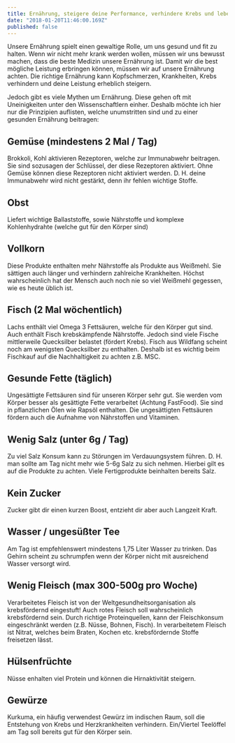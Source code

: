 ```yaml
---
title: Ernährung, steigere deine Performance, verhindere Krebs und lebe gesund!
date: "2018-01-20T11:46:00.169Z"
published: false
---
```

Unsere Ernährung spielt einen gewaltige Rolle, um uns gesund und fit zu halten. Wenn wir nicht mehr krank werden wollen, müssen wir uns bewusst machen, dass die beste Medizin unsere Ernährung ist. Damit wir die best mögliche Leistung erbringen können, müssen wir auf unsere Ernährung achten. Die richtige Ernährung kann Kopfschmerzen, Krankheiten, Krebs verhindern und deine Leistung erheblich steigern.

Jedoch gibt es viele Mythen um Ernährung. Diese gehen oft mit Uneinigkeiten unter den Wissenschaftlern einher.
Deshalb möchte ich hier nur die Prinzipien auflisten, welche unumstritten sind und zu einer gesunden Ernährung beitragen:

## Gemüse (mindestens 2 Mal / Tag)
Brokkoli, Kohl aktivieren Rezeptoren, welche zur Immunabwehr beitragen. Sie sind sozusagen der Schlüssel, der diese Rezeptoren aktiviert. Ohne Gemüse können diese Rezeptoren nicht aktiviert werden. D. H. deine Immunabwehr wird nicht gestärkt, denn ihr fehlen wichtige Stoffe.

## Obst
Liefert wichtige Ballaststoffe, sowie Nährstoffe und komplexe Kohlenhydrahte (welche gut für den Körper sind)

## Vollkorn
Diese Produkte enthalten mehr Nährstoffe als Produkte aus Weißmehl. Sie sättigen auch länger und verhindern zahlreiche Krankheiten. Höchst wahrscheinlich hat der Mensch auch noch nie so viel Weißmehl gegessen, wie es heute üblich ist.

## Fisch (2 Mal wöchentlich)
Lachs enthält viel Omega 3 Fettsäuren, welche für den Körper gut sind. Auch enthält Fisch krebskämpfende Nährstoffe. Jedoch sind viele Fische mittlerweile Quecksilber belastet (fördert Krebs). Fisch aus Wildfang scheint noch am wenigsten Quecksilber zu enthalten. Deshalb ist es wichtig beim Fischkauf auf die Nachhaltigkeit zu achten z.B. MSC.

## Gesunde Fette (täglich)
Ungesättigte Fettsäuren sind für unseren Körper sehr gut. Sie werden vom Körper besser als gesättigte Fette verarbeitet (Achtung FastFood). Sie sind in pflanzlichen Ölen wie Rapsöl enthalten. Die ungesättigten Fettsäuren fördern auch die Aufnahme von Nährstoffen und Vitaminen.

## Wenig Salz (unter 6g / Tag)
Zu viel Salz Konsum kann zu Störungen im Verdauungsystem führen. D. H. man sollte am Tag nicht mehr wie 5-6g Salz zu sich nehmen. Hierbei gilt es auf die Produkte zu achten. Viele Fertigprodukte beinhalten bereits Salz.

## Kein Zucker
Zucker gibt dir einen kurzen Boost, entzieht dir aber auch Langzeit Kraft.

## Wasser / ungesüßter Tee
Am Tag ist empfehlenswert mindestens 1,75 Liter Wasser zu trinken. Das Gehirn scheint zu schrumpfen wenn der Körper nicht mit ausreichend Wasser versorgt wird.

## Wenig Fleisch (max 300-500g pro Woche)
Verarbeitetes Fleisch ist von der Weltgesundheitsorganisation als krebsfördernd eingestuft! Auch rotes Fleisch soll wahrscheinlich krebsfördernd sein. Durch richtige Proteinquellen, kann der Fleischkonsum eingeschränkt werden (z.B. Nüsse, Bohnen, Fisch). In verarbeitetem Fleisch ist Nitrat, welches beim Braten, Kochen etc. krebsfördernde Stoffe freisetzen lässt.

## Hülsenfrüchte
Nüsse enhalten viel Protein und können die Hirnaktivität steigern.

## Gewürze
Kurkuma, ein häufig verwendest Gewürz im indischen Raum, soll die Entstehung von Krebs und Herzkrankheiten verhindern. Ein/Viertel Teelöffel am Tag soll bereits gut für den Körper sein.
